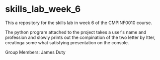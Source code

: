 # skills_lab_week_6
This a repository for the skills lab in week 6 of the CMPINF0010 course.

The python program attached to the project takes a user's name and profession and
slowly prints out the compination of the two letter by ltter, creatinga some what 
satisfying presentation on the console.

Group Members: 
James Duty
